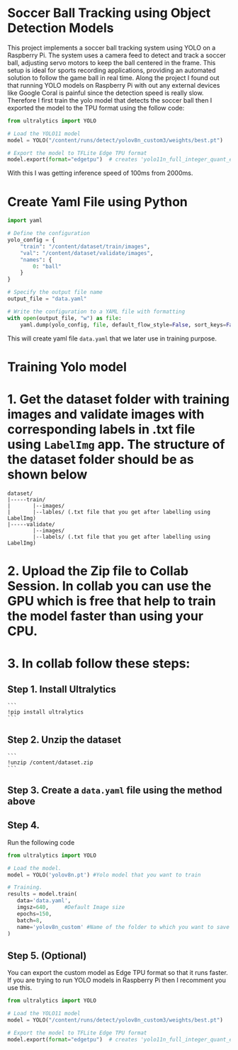 # Soccer Ball Tracking using Object Detection Models
This project implements a soccer ball tracking system using YOLO on a Raspberry Pi. The system uses a camera feed to detect and track a soccer ball, adjusting servo motors to keep the ball centered in the frame. This setup is ideal for sports recording applications, providing an automated solution to follow the game ball in real time.
Along the project I found out that running YOLO models on Raspberry Pi with out any external devices like Google Coral is painful since the detection speed is really slow. Therefore I first train the yolo model that detects the soccer ball then I exported the model to the TPU format using the follow code:
```python
from ultralytics import YOLO

# Load the YOLO11 model
model = YOLO("/content/runs/detect/yolov8n_custom3/weights/best.pt")

# Export the model to TFLite Edge TPU format
model.export(format="edgetpu")  # creates 'yolo11n_full_integer_quant_edgetpu.tflite'
```
With this I was getting inference speed of 100ms from 2000ms.

# Create Yaml File using Python
```python
import yaml

# Define the configuration
yolo_config = {
    "train": "/content/dataset/train/images",
    "val": "/content/dataset/validate/images",
    "names": {
        0: "ball"
    }
}

# Specify the output file name
output_file = "data.yaml"

# Write the configuration to a YAML file with formatting
with open(output_file, "w") as file:
    yaml.dump(yolo_config, file, default_flow_style=False, sort_keys=False)
```
This will create yaml file `data.yaml` that we later use in training purpose.
# Training Yolo model

# 1. Get the dataset folder with training images and validate images with corresponding labels in .txt file using `LabelImg` app. The structure of the dataset folder should be as shown below
```
dataset/
|-----train/
|       |--images/
|       |--lables/ (.txt file that you get after labelling using LabelImg)   
|-----validate/
        |--images/
        |--labels/ (.txt file that you get after labelling using LabelImg)

```
# 2. Upload the Zip file to Collab Session. In collab you can use the GPU which is free that help to train the model faster than using your CPU.
# 3. In collab follow these steps:
## Step 1. Install Ultralytics
    ```
    !pip install ultralytics
    ```
## Step 2. Unzip the dataset
    ```
    !unzip /content/dataset.zip
    ```
## Step 3. Create a `data.yaml` file using the method above
## Step 4.
   Run the following code
   
```python
from ultralytics import YOLO

# Load the model.
model = YOLO('yolov8n.pt') #Yolo model that you want to train

# Training.
results = model.train(
   data='data.yaml',
   imgsz=640,     #Default Image size
   epochs=150,
   batch=8,
   name='yolov8n_custom' #Name of the folder to which you want to save your model to
)
```
## Step 5. (Optional)
You can export the custom model as Edge TPU format so that it runs faster. If you are trying to run YOLO models in Raspberry Pi then I recomment you use this.
```python
from ultralytics import YOLO

# Load the YOLO11 model
model = YOLO("/content/runs/detect/yolov8n_custom3/weights/best.pt")

# Export the model to TFLite Edge TPU format
model.export(format="edgetpu")  # creates 'yolo11n_full_integer_quant_edgetpu.tflite'
```
   
